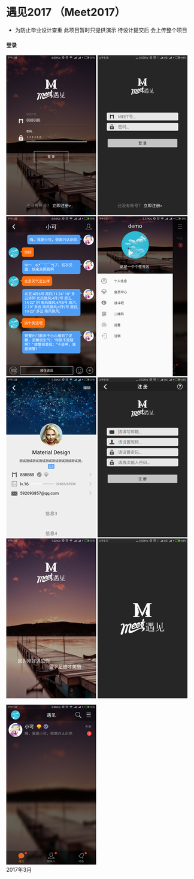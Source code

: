 # 遇见2017 （Meet2017）
* 为防止毕业设计查重 此项目暂时只提供演示 待设计提交后 会上传整个项目 </br>
#### 登录</br>
 ![Login](https://github.com/weiyashuai123/meet/blob/master/DemoImage/met2.png "登录")
 ![login1](https://github.com/weiyashuai123/meet/blob/master/DemoImage/m1.png "登录")
 ![Chat](https://github.com/weiyashuai123/meet/blob/master/DemoImage/met6.png "聊天")
 ![Main2](https://github.com/weiyashuai123/meet/blob/master/DemoImage/met4.png "main2")
 ![Info](https://github.com/weiyashuai123/meet/blob/master/DemoImage/met5.png "信息")
 ![Register](https://github.com/weiyashuai123/meet/blob/master/DemoImage/m2.png "注册")
 ![Start](https://github.com/weiyashuai123/meet/blob/master/DemoImage/met1.png "启动")
 ![Start1](https://github.com/weiyashuai123/meet/blob/master/DemoImage/m0.png "启动")
 
 ![Main](https://github.com/weiyashuai123/meet/blob/master/DemoImage/met3.png "main")</br>
 2017年3月
